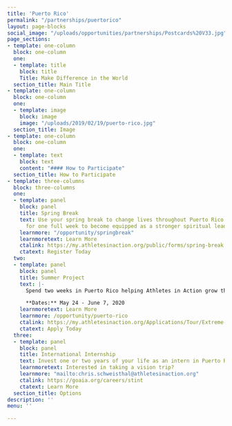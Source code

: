 ```yaml
---
title: 'Puerto Rico'
permalink: "/partnerships/puertorico"
layout: page-blocks
social_image: "/uploads/opportunities/partnerships/Postcards%20V33.jpg"
page_sections:
- template: one-column
  block: one-column
  one:
  - template: title
    block: title
    Title: Make Difference in the World
  section_title: Main Title
- template: one-column
  block: one-column
  one:
  - template: image
    block: image
    image: "/uploads/2019/02/19/puerto-rico.jpg"
  section_title: Image
- template: one-column
  block: one-column
  one:
  - template: text
    block: text
    content: "#### How to Participate"
  section_title: How to Participate
- template: three-columns
  block: three-columns
  one:
  - template: panel
    block: panel
    title: Spring Break
    text: Use your spring break to change lives throughout Puerto Rico. Immerse yourself
      for one full week to become equipped as a stronger spiritual leader.
    learnmore: "/opportunity/springbreak"
    learnmoretext: Learn More
    ctalink: https://my.athletesinaction.org/public/forms/spring-break.aspx
    ctatext: Register Today
  two:
  - template: panel
    block: panel
    title: Summer Project
    text: |-
      Spend two weeks in Puerto Rico helping Athletes in Action grow the existing sport ministry presence.

      **Dates:** May 24 - June 7, 2020
    learnmoretext: Learn More
    learnmore: /opportunity/puerto-rico
    ctalink: https://my.athletesinaction.org/Applications/Tour/Extreme-Challenge-Puerto-Rico/default.aspx
    ctatext: Apply Today
  three:
  - template: panel
    block: panel
    title: International Internship
    text: Invest one or two years of your life as an intern in Puerto Rico
    learnmoretext: Interested in taking a vision trip?
    learnmore: "mailto:chris.schweisthal@athletesinaction.org"
    ctalink: https://goaia.org/careers/stint
    ctatext: Learn More
  section_title: Options
description: ''
menu: ''

---
```

